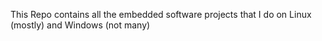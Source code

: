 This Repo contains all the embedded software projects that I do on Linux (mostly) and Windows (not many)
